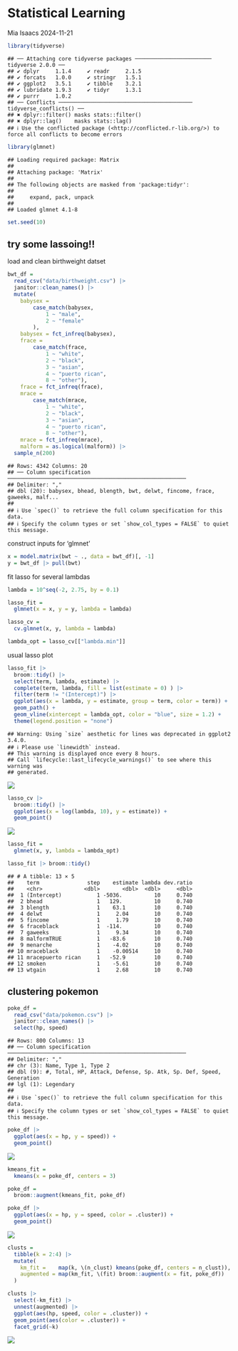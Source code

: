 Statistical Learning
================
Mia Isaacs
2024-11-21

``` r
library(tidyverse)
```

    ## ── Attaching core tidyverse packages ──────────────────────── tidyverse 2.0.0 ──
    ## ✔ dplyr     1.1.4     ✔ readr     2.1.5
    ## ✔ forcats   1.0.0     ✔ stringr   1.5.1
    ## ✔ ggplot2   3.5.1     ✔ tibble    3.2.1
    ## ✔ lubridate 1.9.3     ✔ tidyr     1.3.1
    ## ✔ purrr     1.0.2     
    ## ── Conflicts ────────────────────────────────────────── tidyverse_conflicts() ──
    ## ✖ dplyr::filter() masks stats::filter()
    ## ✖ dplyr::lag()    masks stats::lag()
    ## ℹ Use the conflicted package (<http://conflicted.r-lib.org/>) to force all conflicts to become errors

``` r
library(glmnet)
```

    ## Loading required package: Matrix
    ## 
    ## Attaching package: 'Matrix'
    ## 
    ## The following objects are masked from 'package:tidyr':
    ## 
    ##     expand, pack, unpack
    ## 
    ## Loaded glmnet 4.1-8

``` r
set.seed(10)
```

## try some lassoing!!

load and clean birthweight datset

``` r
bwt_df = 
  read_csv("data/birthweight.csv") |> 
  janitor::clean_names() |>
  mutate(
    babysex = 
        case_match(babysex,
            1 ~ "male",
            2 ~ "female"
        ),
    babysex = fct_infreq(babysex),
    frace = 
        case_match(frace,
            1 ~ "white",
            2 ~ "black", 
            3 ~ "asian", 
            4 ~ "puerto rican", 
            8 ~ "other"),
    frace = fct_infreq(frace),
    mrace = 
        case_match(mrace,
            1 ~ "white",
            2 ~ "black", 
            3 ~ "asian", 
            4 ~ "puerto rican",
            8 ~ "other"),
    mrace = fct_infreq(mrace),
    malform = as.logical(malform)) |> 
  sample_n(200)
```

    ## Rows: 4342 Columns: 20
    ## ── Column specification ────────────────────────────────────────────────────────
    ## Delimiter: ","
    ## dbl (20): babysex, bhead, blength, bwt, delwt, fincome, frace, gaweeks, malf...
    ## 
    ## ℹ Use `spec()` to retrieve the full column specification for this data.
    ## ℹ Specify the column types or set `show_col_types = FALSE` to quiet this message.

construct inputs for ‘glmnet’

``` r
x = model.matrix(bwt ~ ., data = bwt_df)[, -1]
y = bwt_df |> pull(bwt)
```

fit lasso for several lambdas

``` r
lambda = 10^seq(-2, 2.75, by = 0.1)

lasso_fit =
  glmnet(x = x, y = y, lambda = lambda)

lasso_cv =
  cv.glmnet(x, y, lambda = lambda)

lambda_opt = lasso_cv[["lambda.min"]]
```

usual lasso plot

``` r
lasso_fit |> 
  broom::tidy() |> 
  select(term, lambda, estimate) |> 
  complete(term, lambda, fill = list(estimate = 0) ) |> 
  filter(term != "(Intercept)") |> 
  ggplot(aes(x = lambda, y = estimate, group = term, color = term)) + 
  geom_path() + 
  geom_vline(xintercept = lambda_opt, color = "blue", size = 1.2) +
  theme(legend.position = "none")
```

    ## Warning: Using `size` aesthetic for lines was deprecated in ggplot2 3.4.0.
    ## ℹ Please use `linewidth` instead.
    ## This warning is displayed once every 8 hours.
    ## Call `lifecycle::last_lifecycle_warnings()` to see where this warning was
    ## generated.

![](stat_learning_files/figure-gfm/unnamed-chunk-5-1.png)<!-- -->

``` r
lasso_cv |> 
  broom::tidy() |> 
  ggplot(aes(x = log(lambda, 10), y = estimate)) + 
  geom_point()
```

![](stat_learning_files/figure-gfm/unnamed-chunk-6-1.png)<!-- -->

``` r
lasso_fit = 
  glmnet(x, y, lambda = lambda_opt)

lasso_fit |> broom::tidy()
```

    ## # A tibble: 13 × 5
    ##    term               step    estimate lambda dev.ratio
    ##    <chr>             <dbl>       <dbl>  <dbl>     <dbl>
    ##  1 (Intercept)           1 -5036.          10     0.740
    ##  2 bhead                 1   129.          10     0.740
    ##  3 blength               1    63.1         10     0.740
    ##  4 delwt                 1     2.04        10     0.740
    ##  5 fincome               1     1.79        10     0.740
    ##  6 fraceblack            1  -114.          10     0.740
    ##  7 gaweeks               1     9.34        10     0.740
    ##  8 malformTRUE           1   -83.6         10     0.740
    ##  9 menarche              1    -4.02        10     0.740
    ## 10 mraceblack            1    -0.00514     10     0.740
    ## 11 mracepuerto rican     1   -52.9         10     0.740
    ## 12 smoken                1    -5.61        10     0.740
    ## 13 wtgain                1     2.68        10     0.740

## clustering pokemon

``` r
poke_df = 
  read_csv("data/pokemon.csv") |> 
  janitor::clean_names() |> 
  select(hp, speed)
```

    ## Rows: 800 Columns: 13
    ## ── Column specification ────────────────────────────────────────────────────────
    ## Delimiter: ","
    ## chr (3): Name, Type 1, Type 2
    ## dbl (9): #, Total, HP, Attack, Defense, Sp. Atk, Sp. Def, Speed, Generation
    ## lgl (1): Legendary
    ## 
    ## ℹ Use `spec()` to retrieve the full column specification for this data.
    ## ℹ Specify the column types or set `show_col_types = FALSE` to quiet this message.

``` r
poke_df |> 
  ggplot(aes(x = hp, y = speed)) + 
  geom_point()
```

![](stat_learning_files/figure-gfm/unnamed-chunk-9-1.png)<!-- -->

``` r
kmeans_fit =
  kmeans(x = poke_df, centers = 3)
```

``` r
poke_df =
  broom::augment(kmeans_fit, poke_df)

poke_df |> 
  ggplot(aes(x = hp, y = speed, color = .cluster)) +
  geom_point()
```

![](stat_learning_files/figure-gfm/unnamed-chunk-11-1.png)<!-- -->

``` r
clusts =
  tibble(k = 2:4) |>
  mutate(
    km_fit =    map(k, \(n_clust) kmeans(poke_df, centers = n_clust)),
    augmented = map(km_fit, \(fit) broom::augment(x = fit, poke_df))
  )

clusts |> 
  select(-km_fit) |> 
  unnest(augmented) |> 
  ggplot(aes(hp, speed, color = .cluster)) +
  geom_point(aes(color = .cluster)) +
  facet_grid(~k)
```

![](stat_learning_files/figure-gfm/unnamed-chunk-12-1.png)<!-- -->
